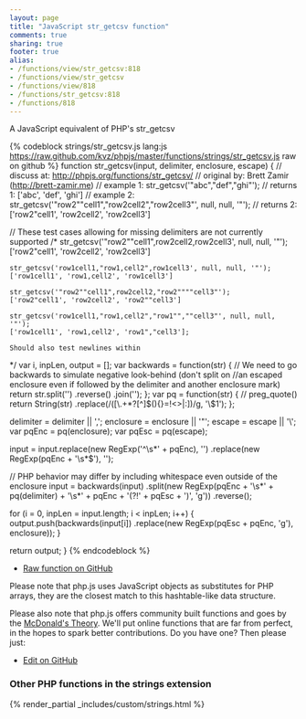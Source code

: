 ```yaml
---
layout: page
title: "JavaScript str_getcsv function"
comments: true
sharing: true
footer: true
alias:
- /functions/view/str_getcsv:818
- /functions/view/str_getcsv
- /functions/view/818
- /functions/str_getcsv:818
- /functions/818
---
```

<!-- Generated by Rakefile:build -->
A JavaScript equivalent of PHP's str_getcsv

{% codeblock strings/str_getcsv.js lang:js https://raw.github.com/kvz/phpjs/master/functions/strings/str_getcsv.js raw on github %}
function str_getcsv(input, delimiter, enclosure, escape) {
  //  discuss at: http://phpjs.org/functions/str_getcsv/
  // original by: Brett Zamir (http://brett-zamir.me)
  //   example 1: str_getcsv('"abc","def","ghi"');
  //   returns 1: ['abc', 'def', 'ghi']
  //   example 2: str_getcsv('"row2""cell1","row2cell2","row2cell3"', null, null, '"');
  //   returns 2: ['row2"cell1', 'row2cell2', 'row2cell3']

// These test cases allowing for missing delimiters are not currently supported
/*
    str_getcsv('"row2""cell1",row2cell2,row2cell3', null, null, '"');
    ['row2"cell1', 'row2cell2', 'row2cell3']

    str_getcsv('row1cell1,"row1,cell2",row1cell3', null, null, '"');
    ['row1cell1', 'row1,cell2', 'row1cell3']

    str_getcsv('"row2""cell1",row2cell2,"row2""""cell3"');
    ['row2"cell1', 'row2cell2', 'row2""cell3']

    str_getcsv('row1cell1,"row1,cell2","row1"",""cell3"', null, null, '"');
    ['row1cell1', 'row1,cell2', 'row1","cell3'];

    Should also test newlines within
*/
  var i, inpLen, output = [];
  var backwards = function(str) { // We need to go backwards to simulate negative look-behind (don't split on
    //an escaped enclosure even if followed by the delimiter and another enclosure mark)
    return str.split('')
      .reverse()
      .join('');
  };
  var pq = function(str) { // preg_quote()
    return String(str)
      .replace(/([\\\.\+\*\?\[\^\]\$\(\)\{\}\=\!<\>\|\:])/g, '\\$1');
  };

  delimiter = delimiter || ',';
  enclosure = enclosure || '"';
  escape = escape || '\\';
  var pqEnc = pq(enclosure);
  var pqEsc = pq(escape);

  input = input.replace(new RegExp('^\\s*' + pqEnc), '')
    .replace(new RegExp(pqEnc + '\\s*$'), '');

  // PHP behavior may differ by including whitespace even outside of the enclosure
  input = backwards(input)
    .split(new RegExp(pqEnc + '\\s*' + pq(delimiter) + '\\s*' + pqEnc + '(?!' + pqEsc + ')',
      'g'))
    .reverse();

  for (i = 0, inpLen = input.length; i < inpLen; i++) {
    output.push(backwards(input[i])
      .replace(new RegExp(pqEsc + pqEnc, 'g'), enclosure));
  }

  return output;
}
{% endcodeblock %}

 - [Raw function on GitHub](https://github.com/kvz/phpjs/blob/master/functions/strings/str_getcsv.js)

Please note that php.js uses JavaScript objects as substitutes for PHP arrays, they are 
the closest match to this hashtable-like data structure. 

Please also note that php.js offers community built functions and goes by the 
[McDonald's Theory](https://medium.com/what-i-learned-building/9216e1c9da7d). We'll put online 
functions that are far from perfect, in the hopes to spark better contributions. 
Do you have one? Then please just: 

 - [Edit on GitHub](https://github.com/kvz/phpjs/edit/master/functions/strings/str_getcsv.js)


### Other PHP functions in the strings extension
{% render_partial _includes/custom/strings.html %}
